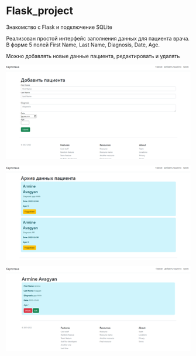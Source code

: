 # Flask_project
Знакомство с  Flask и  подключение SQLite

<p>Реализован простой интерфейс заполнения данных для пациента врача. В форме 5 полей First Name, Last Name, Diagnosis, Date, Age. 
<p>Можно добавлять новые данные пациента, редактировать и удалять 
<p> <img src ="https://github.com/AAAvagyan/Flask_project/blob/master/добавить.png">
<p> <img src ="https://github.com/AAAvagyan/Flask_project/blob/master/архив.png">
<p> <img src ="https://github.com/AAAvagyan/Flask_project/blob/master/редактировать.png">
